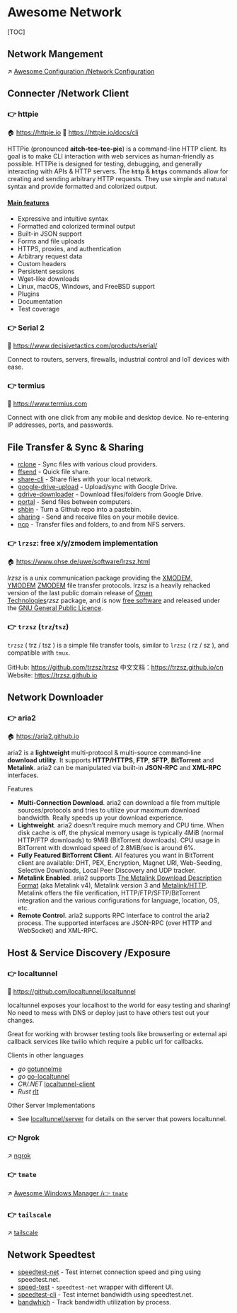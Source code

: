 # Awesome Network

[TOC]



## Network Mangement
↗ [Awesome Configuration /Network Configuration](Awesome%20Configuration.md#Network%20Configuration)



## Connecter /Network Client
### 👉 httpie
🏠 https://httpie.io
📂 https://httpie.io/docs/cli

HTTPie (pronounced **aitch-tee-tee-pie**) is a command-line HTTP client. Its goal is to make CLI interaction with web services as human-friendly as possible. HTTPie is designed for testing, debugging, and generally interacting with APIs & HTTP servers. The **`http`** & **`https`** commands allow for creating and sending arbitrary HTTP requests. They use simple and natural syntax and provide formatted and colorized output.
#### [Main features](https://httpie.io/docs/cli/main-features)
- Expressive and intuitive syntax
- Formatted and colorized terminal output
- Built-in JSON support
- Forms and file uploads
- HTTPS, proxies, and authentication
- Arbitrary request data
- Custom headers
- Persistent sessions
- Wget-like downloads
- Linux, macOS, Windows, and FreeBSD support
- Plugins
- Documentation
- Test coverage


### 👉 Serial 2
🚧 https://www.decisivetactics.com/products/serial/

Connect to routers, servers, firewalls, industrial control and IoT devices with ease.

### 👉 termius
🚧 https://www.termius.com

Connect with one click from any mobile and desktop device. No re-entering IP addresses, ports, and passwords.



## File Transfer & Sync & Sharing
- [rclone](https://github.com/ncw/rclone) - Sync files with various cloud providers.
- [ffsend](https://github.com/timvisee/ffsend) - Quick file share.
- [share-cli](https://github.com/marionebl/share-cli) - Share files with your local network.
- [google-drive-upload](https://github.com/labbots/google-drive-upload) - Upload/sync with Google Drive.
- [gdrive-downloader](https://github.com/Akianonymus/gdrive-downloader) - Download files/folders from Google Drive.
- [portal](https://github.com/ZinoKader/portal) - Send files between computers.
- [shbin](https://github.com/Shiphero/shbin/) - Turn a Github repo into a pastebin.
- [sharing](https://github.com/parvardegr/sharing) - Send and receive files on your mobile device.
- [ncp](https://github.com/kha7iq/ncp) - Transfer files and folders, to and from NFS servers.


### 👉 `lrzsz`: free x/y/zmodem implementation
🏠 https://www.ohse.de/uwe/software/lrzsz.html

_lrzsz_ is a unix communication package providing the [XMODEM, YMODEM](ftp://ftp.std.com/obi/Standards/FileTransfer/YMODEM8.DOC.1.Z) [ZMODEM](http://www.easysw.com/~mike/serial/zmodem.html) file transfer protocols. lrzsz is a heavily rehacked version of the last public domain release of [Omen Technologies](http://www.omen.com/)_rzsz_ package, and is now [free software](http://www.gnu.ai.mit.edu/philosophy/free-sw.html) and released under the [GNU General Public Licence](http://www.gnu.ai.mit.edu/copyleft/gpl.html).


[Set rz and sz on Mac]: https://gist.github.com/meowoodie/4bcf6d6ae81727b618bf
[Transfer Files with iTerm sz/rz]: https://ledarryl.medium.com/transfer-files-with-iterm-sz-rz-4aee739f95da
[Mac osx 下安装iTerm2，并使用rz sz上传下载（附homebrew配置）]: https://segmentfault.com/a/1190000012166969
[iterm2 rz与sz的功能]: https://www.huweihuang.com/linux-notes/keymap/iterm2-rzsz.html


### 👉 `trzsz` (`trz`/`tsz`)
`trzsz` ( trz / tsz ) is a simple file transfer tools, similar to `lrzsz` ( rz / sz ), and compatible with `tmux`.

GitHub: <https://github.com/trzsz/trzsz>
中文文档：<https://trzsz.github.io/cn>
Website: <https://trzsz.github.io>



## Network Downloader
### 👉 aria2
🏠 https://aria2.github.io

aria2 is a **lightweight** multi-protocol & multi-source command-line **download utility**. It supports **HTTP/HTTPS**, **FTP**, **SFTP**, **BitTorrent** and **Metalink**. aria2 can be manipulated via built-in **JSON-RPC** and **XML-RPC** interfaces.

Features
- **Multi-Connection Download**. aria2 can download a file from multiple sources/protocols and tries to utilize your maximum download bandwidth. Really speeds up your download experience.
- **Lightweight**. aria2 doesn’t require much memory and CPU time. When disk cache is off, the physical memory usage is typically 4MiB (normal HTTP/FTP downloads) to 9MiB (BitTorrent downloads). CPU usage in BitTorrent with download speed of 2.8MiB/sec is around 6%.
- **Fully Featured BitTorrent Client**. All features you want in BitTorrent client are available: DHT, PEX, Encryption, Magnet URI, Web-Seeding, Selective Downloads, Local Peer Discovery and UDP tracker.
- **Metalink Enabled**. aria2 supports [The Metalink Download Description Format](http://tools.ietf.org/html/rfc5854) (aka Metalink v4), Metalink version 3 and [Metalink/HTTP](http://tools.ietf.org/html/rfc6249). Metalink offers the file verification, HTTP/FTP/SFTP/BitTorrent integration and the various configurations for language, location, OS, etc.
- **Remote Control**. aria2 supports RPC interface to control the aria2 process. The supported interfaces are JSON-RPC (over HTTP and WebSocket) and XML-RPC.



## Host & Service Discovery /Exposure
### 👉 localtunnel
🚧 https://github.com/localtunnel/localtunnel

localtunnel exposes your localhost to the world for easy testing and sharing! No need to mess with DNS or deploy just to have others test out your changes.

Great for working with browser testing tools like browserling or external api callback services like twilio which require a public url for callbacks.

Clients in other languages
- _go_ [gotunnelme](https://github.com/NoahShen/gotunnelme)
- _go_ [go-localtunnel](https://github.com/localtunnel/go-localtunnel)
- _C#/.NET_ [localtunnel-client](https://github.com/angelobreuer/localtunnel-client)
- _Rust_ [rlt](https://github.com/kaichaosun/rlt)

Other Server Implementations
- See [localtunnel/server](https://github.com/localtunnel/server) for details on the server that powers localtunnel.


### 👉 Ngrok
↗ [ngrok](../../../../../Software%20Engineering/☁️%20Cloud%20Computing%20&%20Cloud%20Native/Cloud%20Operating%20System%20&%20Platform%20(System%20Level%20Engineering)/Orchestration%20&%20Management/API%20Gateway/ngrok/ngrok.md)


### 👉 `tmate`
↗ [Awesome Windows Manager /👉 `tmate`](Awesome%20CLI%20Windows%20Manager.md#👉%20`tmate`)


### 👉 `tailscale`
↗ [tailscale](../../../../../CyberSecurity/Network%20Security/Anonymous%20&%20Private%20Networks/👻%20Tunneling%20&%20VPN/VPN%20&%20NAT%20Implementations/VPN%20&%20NAT%20Commercial%20Products/tailscale.md)



## Network Speedtest
- [speedtest-net](https://github.com/ddsol/speedtest.net) - Test internet connection speed and ping using speedtest.net.
- [speed-test](https://github.com/sindresorhus/speed-test) - `speedtest-net` wrapper with different UI.
- [speedtest-cli](https://github.com/sivel/speedtest-cli) - Test internet bandwidth using speedtest.net.
- [bandwhich](https://github.com/imsnif/bandwhich) - Track bandwidth utilization by process.

